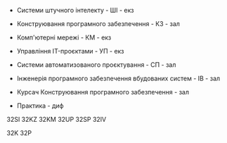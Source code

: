 - Системи штучного інтелекту - ШІ - екз
- Конструювання програмного забезпечення - КЗ - зал
- Комп'ютерні мережі - КМ - екз
- Управління IT-проєктами - УП - екз
- Системи автоматизованого проєктування - СП - зал
- Інженерія програмного забезпечення вбудованих систем - ІВ - зал

- Курсач Конструювання програмного забезпечення - зал
- Практика - диф

32SI
32KZ
32KM
32UP
32SP
32IV

32K
32P